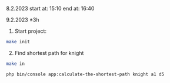 8.2.2023
start at: 15:10
end at: 16:40

9.2.2023
±3h

1. Start project:

```bash
make init
```

2.  Find shortest path for knight

```bash
make in
```

```bash
php bin/console app:calculate-the-shortest-path knight a1 d5
```